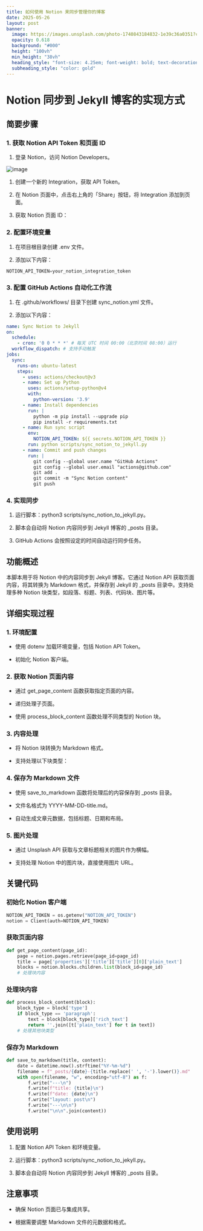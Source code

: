 ```yaml
---
title: 如何使用 Notion 来同步管理你的博客
date: 2025-05-26
layout: post
banner:
  image: https://images.unsplash.com/photo-1740843184832-1e39c36a0351?crop=entropy&cs=tinysrgb&fit=max&fm=jpg&ixid=M3w2OTIwMzJ8MHwxfHJhbmRvbXx8fHx8fHx8fDE3NDgyNjkyODV8&ixlib=rb-4.1.0&q=80&w=1080
  opacity: 0.618
  background: "#000"
  height: "100vh"
  min_height: "38vh"
  heading_style: "font-size: 4.25em; font-weight: bold; text-decoration: underline"
  subheading_style: "color: gold"
---
```


# Notion 同步到 Jekyll 博客的实现方式

## 简要步骤

### 1. 获取 Notion API Token 和页面 ID

1. 登录 Notion，访问 Notion Developers。

![image](https://prod-files-secure.s3.us-west-2.amazonaws.com/a7a0cc5a-89b9-4cda-8686-1fba0ca52f40/d19c1afe-dea5-4312-9333-786b0ba83054/image.png?X-Amz-Algorithm=AWS4-HMAC-SHA256&X-Amz-Content-Sha256=UNSIGNED-PAYLOAD&X-Amz-Credential=ASIAZI2LB466XBUCZHMD%2F20250526%2Fus-west-2%2Fs3%2Faws4_request&X-Amz-Date=20250526T142124Z&X-Amz-Expires=3600&X-Amz-Security-Token=IQoJb3JpZ2luX2VjEH4aCXVzLXdlc3QtMiJHMEUCIGjFleRXpZVf1aTZ%2FVUasUo4tVLMIdGaMIXzapbJblRuAiEAwgjPmkWU8Xc%2FHJD79dO5iDVh9gXpdZGE8jKIiS1TlRsq%2FwMIRxAAGgw2Mzc0MjMxODM4MDUiDCYYBq5tI9ryEUbykSrcA0q6pBLx%2Fpgq6LcCS4M%2FAUP7ugIwd1or5EhM8FUDW%2F38gTXEzUcglnbsLlIzykfQvexRZy%2FCITzlwM1KfSeMZIZ6%2Fw6qR3DAM%2FUQzN%2BF7844%2Fi8pdtJ62lnC2W0H6y3qdkaR81JbrBq%2BThZprlQZs5BL5NE3FpiMNKEZurBx09RVDqDOLfHOGfuEDdGko2yYFlDr11jC3pW55pkzvXQPot0K9qWTk5kGMNN%2BngWzPMv5ORauLmghLi0uNL%2B%2F%2Bd%2FCdsqH2%2FzO1AlPKCO9UTOeyxR7h7MAzVfmOvDOFZhiKMkt6FuBeMxNR1pRTqKNA7Y1vLHTGc4xqlJxb%2FPgSJ2xCp8vZRrxb9CvTZLLgiRxt9T32a5F3VXk0pzNFC0gqQ3X1aJjJZRj2ibGlnbtYdf6b48Oh%2FC6n7sJDvAdKLsnzA7E8hWySD7qkIHCN2fZIx5%2BlfaGH6vgmuLeETRlFHQBJ8JcWuqPbtpkU8oP8MG%2FrqGh%2FHm5PFf5KBSumi5ny%2BXK4fIiyU0OWeJM9AJWHBHEIoMKUCeFWccjLSRZawrFr2pIb%2BhC2492QcxEBuwSGFFcJRua%2B8KyP%2FIlPVGOF6uKvTwkXJD84CR19RdoUsZ1iIVTceo7%2BAxP%2FsnqZo0LMJPm0cEGOqUB8%2B9cs9ERxYRhFE8JuDWP7ieTnZjYqK3c2VKbHRbltzPAYvbwMp1SymqC1ad4y1o3H4sVoG3VGpVPs74L46Dg8xVPaVcr4OZfBS4UhBUbWBoI6xRBSuZg%2FEaHhoCQPVBfHpasWY2hMjXX%2FeCiIvqUM92ZoKRseSeDwIrudWINU0PZyYIow0yXTKWdhPhFvx9RC4%2F85YF7ZDdNj1iIufr9wzfiiRGj&X-Amz-Signature=0396528de23a0c12faf63156c94fafd6deda9989e57c08d9f41aba35ccc24dbd&X-Amz-SignedHeaders=host&x-id=GetObject)

1. 创建一个新的 Integration，获取 API Token。

1. 在 Notion 页面中，点击右上角的「Share」按钮，将 Integration 添加到页面。

1. 获取 Notion 页面 ID：


### 2. 配置环境变量

1. 在项目根目录创建 .env 文件。

1. 添加以下内容：

```javascript
NOTION_API_TOKEN=your_notion_integration_token
```

### 3. 配置 GitHub Actions 自动化工作流

1. 在 .github/workflows/ 目录下创建 sync_notion.yml 文件。

1. 添加以下内容：

```yaml
name: Sync Notion to Jekyll
on:
  schedule:
    - cron: '0 0 * * *' # 每天 UTC 时间 00:00（北京时间 08:00）运行
  workflow_dispatch: # 支持手动触发
jobs:
  sync:
    runs-on: ubuntu-latest
    steps:
      - uses: actions/checkout@v3
      - name: Set up Python
        uses: actions/setup-python@v4
        with:
          python-version: '3.9'
      - name: Install dependencies
        run: |
          python -m pip install --upgrade pip
          pip install -r requirements.txt
      - name: Run sync script
        env:
          NOTION_API_TOKEN: ${{ secrets.NOTION_API_TOKEN }}
        run: python scripts/sync_notion_to_jekyll.py
      - name: Commit and push changes
        run: |
          git config --global user.name "GitHub Actions"
          git config --global user.email "actions@github.com"
          git add .
          git commit -m "Sync Notion content"
          git push
```

### 4. 实现同步

1. 运行脚本：python3 scripts/sync_notion_to_jekyll.py。

1. 脚本会自动将 Notion 内容同步到 Jekyll 博客的 _posts 目录。

1. GitHub Actions 会按照设定的时间自动运行同步任务。

## 功能概述

本脚本用于将 Notion 中的内容同步到 Jekyll 博客。它通过 Notion API 获取页面内容，将其转换为 Markdown 格式，并保存到 Jekyll 的 _posts 目录中。支持处理多种 Notion 块类型，如段落、标题、列表、代码块、图片等。

## 详细实现过程

### 1. 环境配置

- 使用 dotenv 加载环境变量，包括 Notion API Token。

- 初始化 Notion 客户端。

### 2. 获取 Notion 页面内容

- 通过 get_page_content 函数获取指定页面的内容。

- 递归处理子页面。

- 使用 process_block_content 函数处理不同类型的 Notion 块。

### 3. 内容处理

- 将 Notion 块转换为 Markdown 格式。

- 支持处理以下块类型：


### 4. 保存为 Markdown 文件

- 使用 save_to_markdown 函数将处理后的内容保存到 _posts 目录。

- 文件名格式为 YYYY-MM-DD-title.md。

- 自动生成文章元数据，包括标题、日期和布局。

### 5. 图片处理

- 通过 Unsplash API 获取与文章标题相关的图片作为横幅。

- 支持处理 Notion 中的图片块，直接使用图片 URL。

## 关键代码

### 初始化 Notion 客户端

```python
NOTION_API_TOKEN = os.getenv("NOTION_API_TOKEN")
notion = Client(auth=NOTION_API_TOKEN)
```

### 获取页面内容

```python
def get_page_content(page_id):
    page = notion.pages.retrieve(page_id=page_id)
    title = page['properties']['title']['title'][0]['plain_text']
    blocks = notion.blocks.children.list(block_id=page_id)
    # 处理块内容
```

### 处理块内容

```python
def process_block_content(block):
    block_type = block['type']
    if block_type == 'paragraph':
        text = block[block_type]['rich_text']
        return ''.join([t['plain_text'] for t in text])
    # 处理其他块类型
```

### 保存为 Markdown

```python
def save_to_markdown(title, content):
    date = datetime.now().strftime("%Y-%m-%d")
    filename = f"_posts/{date}-{title.replace(' ', '-').lower()}.md"
    with open(filename, "w", encoding="utf-8") as f:
        f.write("---\n")
        f.write(f"title: {title}\n")
        f.write(f"date: {date}\n")
        f.write("layout: post\n")
        f.write("---\n\n")
        f.write("\n\n".join(content))
```

## 使用说明

1. 配置 Notion API Token 和环境变量。

1. 运行脚本：python3 scripts/sync_notion_to_jekyll.py。

1. 脚本会自动将 Notion 内容同步到 Jekyll 博客的 _posts 目录。

## 注意事项

- 确保 Notion 页面已与集成共享。

- 根据需要调整 Markdown 文件的元数据和格式。